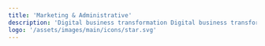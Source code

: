 ```yaml
---
title: 'Marketing & Administrative'
description: 'Digital business transformation Digital business transformation'
logo: '/assets/images/main/icons/star.svg'
---
```

